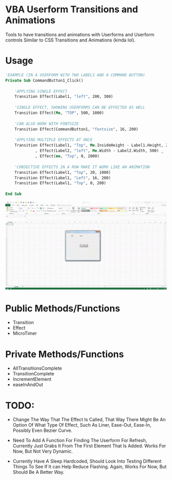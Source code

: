 # VBA Userform Transitions and Animations
Tools to have transitions and animations with Userforms and Userform controls
Similar to CSS Transitions and Animations (kinda lol).

# Usage
```vb
'EXAMPLE (IN A USERFORM WITH TWO LABELS AND A COMMAND BUTTON)
Private Sub CommandButton1_Click()
    
    'APPLYING SINGLE EFFECT
    Transition Effect(Label1, "left", 200, 300)
    
    'SINGLE EFFECT, SHOWING USERFORMS CAN BE EFFECTED AS WELL
    Transition Effect(Me, "TOP", 500, 1000)
    
    'CAN ALSO WORK WITH FONTSIZE
    Transition Effect(CommandButton1, "fontsize", 16, 200)
    
    'APPLYING MULTIPLE EFFECTS AT ONCE
    Transition Effect(Label1, "Top", Me.InsideHeight - Label1.Height, 200) _
             , Effect(Label2, "left", Me.Width - Label2.Width, 500) _
             , Effect(me, "Top", 0, 2000)
             
    'CONSECTIVE EFFECTS IN A ROW MAKE IT WORK LIKE AN ANIMATION
    Transition Effect(Label1, "Top", 20, 1000)
    Transition Effect(Label1, "Left", 16, 200)
    Transition Effect(Label1, "Top", 0, 200)
   
End Sub
```

![](UserformAnimation.gif)

# Public Methods/Functions
- Transition
- Effect
- MicroTimer

# Private Methods/Functions
- AllTransitionsComplete
- TransitionComplete
- IncrementElement
- easeInAndOut

# TODO:
- Change The Way That The Effect Is Called, That Way There Might Be An Option Of What Type Of Effect, Such As Liner, Ease-Out, Ease-In, Possibly Even Bezier Curve.

- Need To Add A Function For Finding The Userform For Refresh, Currently Just Grabs It From The First Element That Is Added. Works For Now, But Not Very Dynamic.


- Currently Have A Sleep Hardcoded, Should Look Into Testing Different Things To See If It can Help Reduce Flashing. Again, Works For Now, But Should Be A Better Way.


